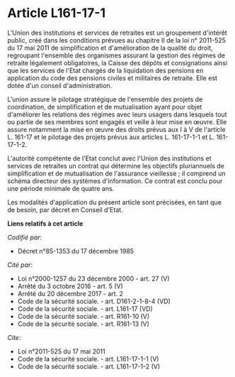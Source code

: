 # Article L161-17-1

L'Union des institutions et services de retraites est un groupement d'intérêt public, créé dans les conditions prévues au
chapitre II de la loi n° 2011-525 du 17 mai 2011 de simplification et d'amélioration de la qualité du droit, regroupant
l'ensemble des organismes assurant la gestion des régimes de retraite légalement obligatoires, la Caisse des dépôts et
consignations ainsi que les services de l'Etat chargés de la liquidation des pensions en application du code des pensions
civiles et militaires de retraite. Elle est dotée d'un conseil d'administration. 

L'union assure le pilotage stratégique de l'ensemble des projets de coordination, de simplification et de mutualisation ayant
pour objet d'améliorer les relations des régimes avec leurs usagers dans lesquels tout ou partie de ses membres sont engagés
et veille à leur mise en œuvre. Elle assure notamment la mise en œuvre des droits prévus aux I à V de l'article L. 161-17 et
le pilotage des projets prévus aux articles L. 161-17-1-1 et L. 161-17-1-2. 

L'autorité compétente de l'Etat conclut avec l'Union des institutions et services de retraites un contrat qui détermine les
objectifs pluriannuels de simplification et de mutualisation de l'assurance vieillesse ; il comprend un schéma directeur des
systèmes d'information. Ce contrat est conclu pour une période minimale de quatre ans. 

Les modalités d'application du présent article sont précisées, en tant que de besoin, par décret en Conseil d'Etat.

**Liens relatifs à cet article**

_Codifié par_:

  - Décret n°85-1353 du 17 décembre 1985

_Cité par_:

  - Loi n°2000-1257 du 23 décembre 2000 - art. 27 (V)
  - Arrêté du 3 octobre 2016 - art. 5 (V)
  - Arrêté du 20 décembre 2017 - art. 2
  - Code de la sécurité sociale. - art. D161-2-1-8-4 (VD)
  - Code de la sécurité sociale. - art. L161-17 (VD)
  - Code de la sécurité sociale. - art. R161-10 (V)
  - Code de la sécurité sociale. - art. R161-13 (V)

_Cite_:

  - Loi n°2011-525 du 17 mai 2011
  - Code de la sécurité sociale. - art. L161-17-1-1 (V)
  - Code de la sécurité sociale. - art. L161-17-1-2 (V)

